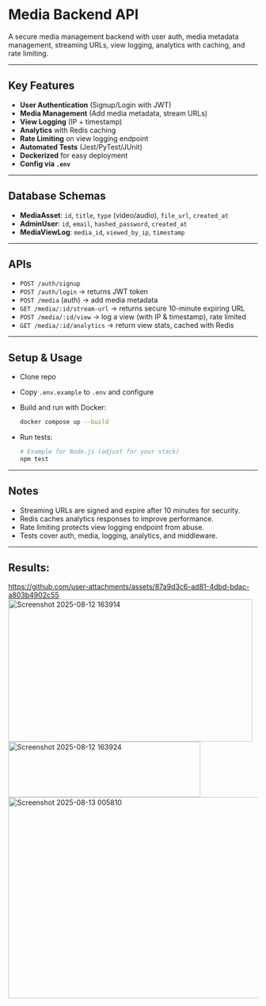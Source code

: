 
# Media Backend API

A secure media management backend with user auth, media metadata management, streaming URLs, view logging, analytics with caching, and rate limiting.

---

## Key Features

* **User Authentication** (Signup/Login with JWT)
* **Media Management** (Add media metadata, stream URLs)
* **View Logging** (IP + timestamp)
* **Analytics** with Redis caching
* **Rate Limiting** on view logging endpoint
* **Automated Tests** (Jest/PyTest/JUnit)
* **Dockerized** for easy deployment
* **Config via `.env`**

---

## Database Schemas

* **MediaAsset**: `id`, `title`, `type` (video/audio), `file_url`, `created_at`
* **AdminUser**: `id`, `email`, `hashed_password`, `created_at`
* **MediaViewLog**: `media_id`, `viewed_by_ip`, `timestamp`

---

## APIs

* `POST /auth/signup`
* `POST /auth/login` → returns JWT token
* `POST /media` (auth) → add media metadata
* `GET /media/:id/stream-url` → returns secure 10-minute expiring URL
* `POST /media/:id/view` → log a view (with IP & timestamp), rate limited
* `GET /media/:id/analytics` → return view stats, cached with Redis

---

## Setup & Usage

* Clone repo
* Copy `.env.example` to `.env` and configure
* Build and run with Docker:

  ```bash
  docker compose up --build
  ```
* Run tests:

  ```bash
  # Example for Node.js (adjust for your stack)
  npm test
  ```

---

## Notes

* Streaming URLs are signed and expire after 10 minutes for security.
* Redis caches analytics responses to improve performance.
* Rate limiting protects view logging endpoint from abuse.
* Tests cover auth, media, logging, analytics, and middleware.

---
## Results:


https://github.com/user-attachments/assets/87a9d3c6-ad81-4dbd-bdac-a803b4902c55
<img width="493" height="288" alt="Screenshot 2025-08-12 163914" src="https://github.com/user-attachments/assets/1f1f4d00-d752-47e1-81b7-6735adfa4226" />
<img width="388" height="112" alt="Screenshot 2025-08-12 163924" src="https://github.com/user-attachments/assets/d172e2f2-17be-4c76-9033-94c2664fc645" />
<img width="784" height="406" alt="Screenshot 2025-08-13 005810" src="https://github.com/user-attachments/assets/f6898779-e1ca-41eb-a061-929a785b6f22" />


